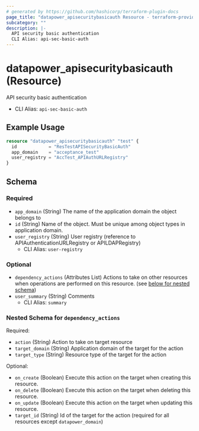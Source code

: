 ```yaml
---
# generated by https://github.com/hashicorp/terraform-plugin-docs
page_title: "datapower_apisecuritybasicauth Resource - terraform-provider-datapower"
subcategory: ""
description: |-
  API security basic authentication
  CLI Alias: api-sec-basic-auth
---
```


# datapower_apisecuritybasicauth (Resource)

API security basic authentication
  - CLI Alias: `api-sec-basic-auth`

## Example Usage

```terraform
resource "datapower_apisecuritybasicauth" "test" {
  id            = "ResTestAPISecurityBasicAuth"
  app_domain    = "acceptance_test"
  user_registry = "AccTest_APIAuthURLRegistry"
}
```

<!-- schema generated by tfplugindocs -->
## Schema

### Required

- `app_domain` (String) The name of the application domain the object belongs to
- `id` (String) Name of the object. Must be unique among object types in application domain.
- `user_registry` (String) User registry (reference to APIAuthenticationURLRegistry or APILDAPRegistry)
  - CLI Alias: `user-registry`

### Optional

- `dependency_actions` (Attributes List) Actions to take on other resources when operations are performed on this resource. (see [below for nested schema](#nestedatt--dependency_actions))
- `user_summary` (String) Comments
  - CLI Alias: `summary`

<a id="nestedatt--dependency_actions"></a>
### Nested Schema for `dependency_actions`

Required:

- `action` (String) Action to take on target resource
- `target_domain` (String) Application domain of the target for the action
- `target_type` (String) Resource type of the target for the action

Optional:

- `on_create` (Boolean) Execute this action on the target when creating this resource.
- `on_delete` (Boolean) Execute this action on the target when deleting this resource.
- `on_update` (Boolean) Execute this action on the target when updating this resource.
- `target_id` (String) Id of the target for the action (required for all resources except `datapower_domain`)
